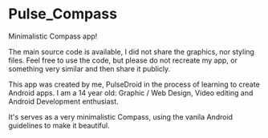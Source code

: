 Pulse_Compass
=============

Minimalistic Compass app!

The main source code is available, I did not share the graphics, nor styling files. Feel free to use the code, but please do not recreate my app, or something very similar and then share it publicly.

This app was created by me, PulseDroid in the process of learning to create Android apps. I am a 14 year old: Graphic / Web Design, Video editing and Android Development enthusiast.

It's serves as a very minimalistic Compass, using the vanila Android guidelines to make it beautiful.
